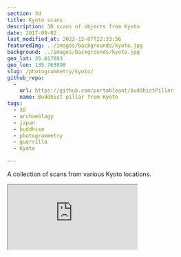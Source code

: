 ```yaml
---
section: 3d
title: Kyoto scans
description: 3D scans of objects from Kyoto
date: 2017-09-02
last_modified_at: 2023-12-07T22:33:56
featuredImg: ../images/backgrounds/kyoto.jpg
background: ../images/backgrounds/kyoto.jpg
geo_lat: 35.017693
geo_lon: 135.763898
slug: /photogrammetry/kyoto/
github_repo:
  - 
    url: https://github.com/portableant/buddhistPillar
    name: Buddhist pillar from Kyoto
tags:
  - 3D
  - archaeology
  - japan
  - buddhism
  - photogrammetry
  - guerrilla
  - Kyoto

---
```


A collection of scans from various Kyoto locations.

<div class="ratio ratio-1x1 mb-3">
    <iframe title="A 3D model playlist from Kyoto" src="https://sketchfab.com/playlists/embed?collection=1667f054351d4b18bf9840acccc05aca"  allow="autoplay; fullscreen; vr" mozallowfullscreen="true" webkitallowfullscreen="true"></iframe>
</div>
